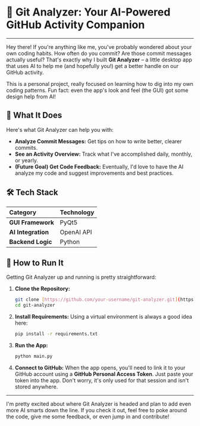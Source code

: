 # 🤖 Git Analyzer: Your AI-Powered GitHub Activity Companion

---

Hey there! If you're anything like me, you've probably wondered about your own coding habits. How often do you commit? Are those commit messages actually useful? That's exactly why I built **Git Analyzer** – a little desktop app that uses AI to help me (and hopefully you!) get a better handle on our GitHub activity.

This is a personal project, really focused on learning how to dig into my own coding patterns. Fun fact: even the app's look and feel (the GUI) got some design help from AI!

## 🎯 What It Does

Here's what Git Analyzer can help you with:

* **Analyze Commit Messages:** Get tips on how to write better, clearer commits.
* **See an Activity Overview:** Track what I've accomplished daily, monthly, or yearly.
* **(Future Goal) Get Code Feedback:** Eventually, I'd love to have the AI analyze my code and suggest improvements and best practices.

## 🛠️ Tech Stack

| Category         | Technology    |
| :--------------- | :------------ |
| **GUI Framework** | PyQt5         |
| **AI Integration** | OpenAI API    |
| **Backend Logic** | Python        |

## 🚀 How to Run It

Getting Git Analyzer up and running is pretty straightforward:

1.  **Clone the Repository:**
    ```bash
    git clone [https://github.com/your-username/git-analyzer.git](https://github.com/your-username/git-analyzer.git)
    cd git-analyzer
    ```

2.  **Install Requirements:**
    Using a virtual environment is always a good idea here:
    ```bash
    pip install -r requirements.txt
    ```

3.  **Run the App:**
    ```bash
    python main.py
    ```

4.  **Connect to GitHub:**
    When the app opens, you'll need to link it to your GitHub account using a **GitHub Personal Access Token**. Just paste your token into the app. Don't worry, it's only used for that session and isn't stored anywhere.

---

I'm pretty excited about where Git Analyzer is headed and plan to add even more AI smarts down the line. If you check it out, feel free to poke around the code, give me some feedback, or even jump in and contribute!
